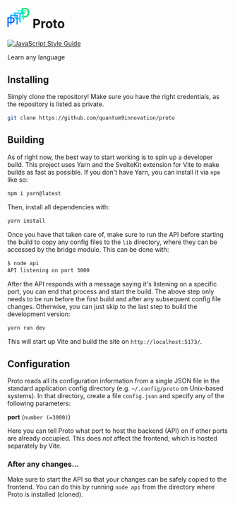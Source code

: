 # <img src='./static/favicon.png' style='width:10%;'> Proto

[![JavaScript Style Guide](https://cdn.rawgit.com/standard/standard/master/badge.svg)](https://github.com/standard/standard)

Learn any language

## Installing

Simply clone the repository!
Make sure you have the right credentials, as the repository is listed as private.

```sh
git clone https://github.com/quantum9innovation/proto
```

## Building

As of right now, the best way to start working is to spin up a developer build.
This project uses Yarn and the SvelteKit extension for Vite to make builds as fast as possible.
If you don't have Yarn, you can install it via `npm` like so:

```sh
npm i yarn@latest
```

Then, install all dependencies with:

```sh
yarn install
```

Once you have that taken care of, make sure to run the API before starting the build to copy any config files to the `lib` directory, where they can be accessed by the bridge module.
This can be done with:

```sh
$ node api
API listening on port 3000
```

After the API responds with a message saying it's listening on a specific port, you can end that process and start the build. The above step only needs to be run before the first build and after any subsequent config file changes. Otherwise, you can just skip to the last step to build the development version:

```sh
yarn run dev
```

This will start up Vite and build the site on `http://localhost:5173/`.

## Configuration

Proto reads all its configuration information from a single JSON file in the standard application config directory (e.g. `~/.config/proto` on Unix-based systems).
In that directory, create a file `config.json` and specify any of the following parameters:

**port** (`number (=3000)`)

Here you can tell Proto what port to host the backend (API) on if other ports are already occupied.
This does *not* affect the frontend, which is hosted separately by Vite.

### After any changes...

Make sure to start the API so that your changes can be safely copied to the frontend.
You can do this by running `node api` from the directory where Proto is installed (cloned).
